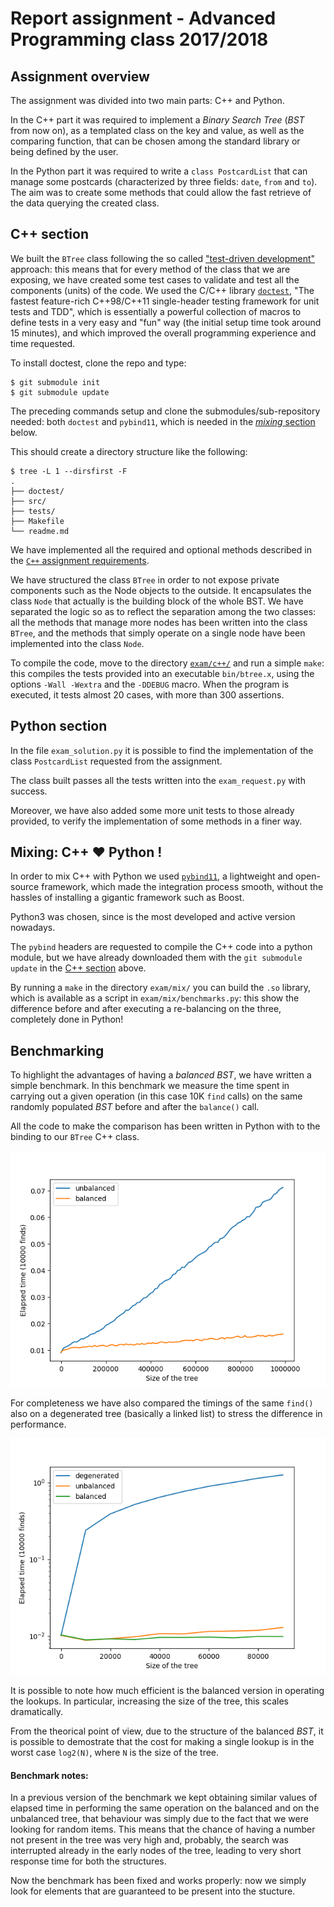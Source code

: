 # Report assignment - Advanced Programming class 2017/2018

## Assignment overview

The assignment was divided into two main parts: C++ and Python.

In the C++ part it was required to implement a *Binary Search Tree* (_BST_ from now on), as a templated class on the key and value, as well as the comparing function, that can be chosen among the standard library or being defined by the user.

In the Python part it was required to write a `class PostcardList` that can manage some postcards (characterized by three fields: `date`, `from` and `to`). The aim was to create some methods that could allow the fast retrieve of the data querying the created class.


## C++ section

We built the `BTree` class following the so called ["test-driven development"](https://en.wikipedia.org/wiki/Test-driven_development) approach: this means that for every method of the class that we are exposing, we have created some test cases to validate and test all the components (units) of the code. We used the C/C++ library [`doctest`](https://github.com/onqtam/doctest), "The fastest feature-rich C++98/C++11 single-header testing framework for unit tests and TDD", which is essentially a powerful collection of macros to define tests in a very easy and "fun" way (the initial setup time took around 15 minutes), and which improved the overall programming experience and time requested.

To install doctest, clone the repo and type:

    $ git submodule init
    $ git submodule update

The preceding commands setup and clone the submodules/sub-repository needed: both `doctest` and `pybind11`, which is needed in the [*mixing* section](#mixing-c-python) below.

This should create a directory structure like the following:

    $ tree -L 1 --dirsfirst -F
    .
    ├── doctest/
    ├── src/
    ├── tests/
    ├── Makefile
    └── readme.md


We have implemented all the required and optional methods described in the [`C++` assignment requirements](https://github.com/asartori86/advanced-programming/blob/master/exam/c++/readme.md).

We have structured the class `BTree` in order to not expose private components such as the Node objects to the outside. It encapsulates the class `Node` that actually is the building block of the whole BST.
We have separated the logic so as to reflect the separation among the two classes: all the methods that manage more nodes has been written into the class `BTree`, and the methods that simply operate on a single node have been implemented into the class `Node`.

To compile the code, move to the directory [`exam/c++/`](https://github.com/bebosudo/advanced-programming/blob/master/exam/c++/) and run a simple `make`: this compiles the tests provided into an executable `bin/btree.x`, using the options `-Wall -Wextra` and the `-DDEBUG` macro. When the program is executed, it tests almost 20 cases, with more than 300 assertions.


## Python section

In the file `exam_solution.py` it is possible to find the implementation of the class `PostcardList` requested from the assignment.

The class built passes all the tests written into the `exam_request.py` with success.

Moreover, we have also added some more unit tests to those already provided, to verify the implementation of some methods in a finer way.


## Mixing: C++ ♥ Python !

In order to mix C++ with Python we used [`pybind11`](https://github.com/pybind/pybind11/), a lightweight and open-source framework, which made the integration process smooth, without the hassles of installing a gigantic framework such as Boost.

Python3 was chosen, since is the most developed and active version nowadays.

The `pybind` headers are requested to compile the C++ code into a python module, but we have already downloaded them with the `git submodule update` in the [C++ section](#c-section) above.

By running a `make` in the directory `exam/mix/` you can build the `.so` library, which is available as a script in `exam/mix/benchmarks.py`: this show the difference before and after executing a re-balancing on the three, completely done in Python!


## Benchmarking

To highlight the advantages of having a _balanced_ _BST_, we have written a simple benchmark. In this benchmark we measure the time spent in carrying out a given operation (in this case 10K `find` calls) on the same randomly populated _BST_ before and after the `balance()` call.

All the code to make the comparison has been written in Python with to the binding to our `BTree` C++ class.

![benchmarking plot](https://github.com/bebosudo/advanced-programming/raw/master/exam/mix/benchmark.png "Find operation in a BST (balanced vs unbalanced)")

For completeness we have also compared the timings of the same `find()` also on a degenerated tree (basically a linked list) to stress the difference in performance.

![benchmarking plot 2](https://github.com/bebosudo/advanced-programming/raw/master/exam/mix/benchmark2.png "Find operation in a BST (degenerated vs balanced vs unbalanced)")

It is possible to note how much efficient is the balanced version in operating the lookups. In particular, increasing the size of the tree, this scales dramatically.

From the theorical point of view, due to the structure of the balanced _BST_, it is possible to demostrate that the cost for making a single lookup is in the worst case `log2(N)`, where `N` is the size of the tree.

#### Benchmark notes:

In a previous version of the benchmark we kept obtaining similar values of elapsed time in performing the same operation on the balanced and on the unbalanced tree, that behaviour was simply due to the fact that we were looking for random items. This means that the chance of having a number not present in the tree was very high and, probably, the search was interrupted already in the early nodes of the tree, leading to very short response time for both the structures.

Now the benchmark has been fixed and works properly: now we simply look for elements that are guaranteed to be present into the stucture.

